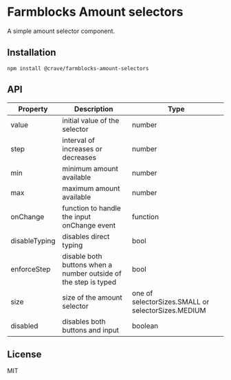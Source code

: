 # Farmblocks Amount selectors

A simple amount selector component.

## Installation

```
npm install @crave/farmblocks-amount-selectors
```

## API

| Property      | Description                                                     | Type                                               |
| ------------- | --------------------------------------------------------------- | -------------------------------------------------- |
| value         | initial value of the selector                                   | number                                             |
| step          | interval of increases or decreases                              | number                                             |
| min           | minimum amount available                                        | number                                             |
| max           | maximum amount available                                        | number                                             |
| onChange      | function to handle the input onChange event                     | function                                           |
| disableTyping | disables direct typing                                          | bool                                               |
| enforceStep   | disable both buttons when a number outside of the step is typed | bool                                               |
| size          | size of the amount selector                                     | one of selectorSizes.SMALL or selectorSizes.MEDIUM |
| disabled      | disables both buttons and input                                 | boolean                                            |

## License

MIT
